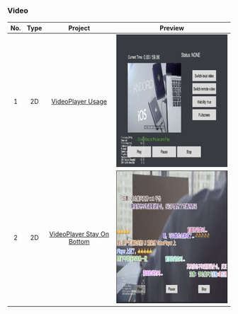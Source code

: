 ### Video
| No. | Type | Project | Preview |
| :---: | :---: | :---: | :---: |
| 1 | 2D | [VideoPlayer Usage](https://github.com/yeshao2069/CocosCreatorHowToUse/tree/v3.6.x/proj/Video/Creator3.6.0_VideoPlayer) | <div align=center><img src="../../image/202203/2022030207.jpg" width="400" height="300" /></div> |
| 2 | 2D | [VideoPlayer Stay On Bottom](https://github.com/yeshao2069/CocosCreatorHowToUse/tree/v3.6.x/proj/Video/Creator3.6.0_VideoStayOnBottom)  | <div align=center><img src="../../image/202203/2022030208.jpg" width="400" height="300" /></div> |